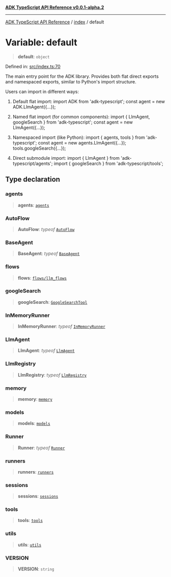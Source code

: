 [**ADK TypeScript API Reference v0.0.1-alpha.2**](../../README.md)

***

[ADK TypeScript API Reference](../../modules.md) / [index](../README.md) / default

# Variable: default

> **default**: `object`

Defined in: [src/index.ts:70](https://github.com/njraladdin/adk-typescript/blob/main/src/index.ts#L70)

The main entry point for the ADK library.
Provides both flat direct exports and namespaced exports,
similar to Python's import structure.

Users can import in different ways:

1. Default flat import:
   import ADK from 'adk-typescript';
   const agent = new ADK.LlmAgent({...});

2. Named flat import (for common components):
   import { LlmAgent, googleSearch } from 'adk-typescript';
   const agent = new LlmAgent({...});

3. Namespaced import (like Python):
   import { agents, tools } from 'adk-typescript';
   const agent = new agents.LlmAgent({...});
   tools.googleSearch({...});

4. Direct submodule import:
   import { LlmAgent } from 'adk-typescript/agents';
   import { googleSearch } from 'adk-typescript/tools';

## Type declaration

### agents

> **agents**: [`agents`](../../agents/README.md)

### AutoFlow

> **AutoFlow**: *typeof* [`AutoFlow`](../../flows/llm_flows/AutoFlow/classes/AutoFlow.md)

### BaseAgent

> **BaseAgent**: *typeof* [`BaseAgent`](../../agents/BaseAgent/classes/BaseAgent.md)

### flows

> **flows**: [`flows/llm_flows`](../../flows/llm_flows/README.md)

### googleSearch

> **googleSearch**: [`GoogleSearchTool`](../../tools/GoogleSearchTool/classes/GoogleSearchTool.md)

### InMemoryRunner

> **InMemoryRunner**: *typeof* [`InMemoryRunner`](../../runners/classes/InMemoryRunner.md)

### LlmAgent

> **LlmAgent**: *typeof* [`LlmAgent`](../../agents/LlmAgent/classes/LlmAgent.md)

### LlmRegistry

> **LlmRegistry**: *typeof* [`LlmRegistry`](../../models/LlmRegistry/classes/LlmRegistry.md)

### memory

> **memory**: [`memory`](../../memory/README.md)

### models

> **models**: [`models`](../../models/README.md)

### Runner

> **Runner**: *typeof* [`Runner`](../../runners/classes/Runner.md)

### runners

> **runners**: [`runners`](../../runners/README.md)

### sessions

> **sessions**: [`sessions`](../../sessions/README.md)

### tools

> **tools**: [`tools`](../../tools/README.md)

### utils

> **utils**: [`utils`](../../utils/README.md)

### VERSION

> **VERSION**: `string`
